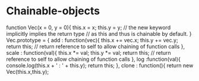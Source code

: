 # Chainable-objects
 
function Vec(x = 0, y = 0){
 this.x = x;
 this.y = y;
 // the new keyword implicitly implies the return type
 // as this and thus is chainable by default.
}
Vec.prototype = {
 add : function(vec){
 this.x += vec.x;
 this.y += vec.y;
 return this; // return reference to self to allow chaining of function calls
 },
 scale : function(val){
 this.x *= val;
 this.y *= val;
 return this; // return reference to self to allow chaining of function calls
 },
 log :function(val){
 console.log(this.x + ' : ' + this.y);
 return this;
 },
 clone : function(){
 return new Vec(this.x,this.y);
